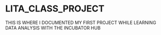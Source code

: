 # LITA_CLASS_PROJECT
THIS IS WHERE I DOCUMENTED MY FIRST PROJECT WHILE LEARNING DATA ANALYSIS WITH THE INCUBATOR HUB
